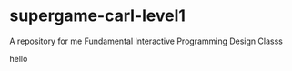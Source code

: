 # supergame-carl-level1
A repository for me Fundamental Interactive Programming Design Classs

hello
